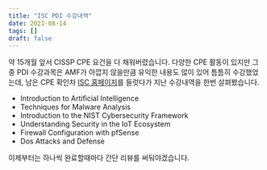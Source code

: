 ```yaml
---
title: "ISC PDI 수강내역"
date: 2021-08-14
tags: []
draft: false
---
```

약 15개월 앞서 CISSP CPE 요건을 다 채워버렸습니다. 다양한 CPE 활동이 있지만 그 중 PDI 수강과목은 AMF가 아깝지 않을만큼 유익한 내용도 많이 있어 틈틈히 수강했었는데, 남은 CPE 확인차 [ISC 홈페이지](https://www.isc2.org)를 들럿다가 지난 수강내역을 한번 살펴봤습니다.

<!--more-->

* Introduction to Artificial Intelligence
* Techniques for Malware Analysis
* Introduction to the NIST Cybersecurity Framework
* Understanding Security in the IoT Ecosystem
* Firewall Configuration with pfSense
* Dos Attacks and Defense

이제부터는 하나씩 완료할때마다 간단 리뷰를 써둬야겠습니다.
